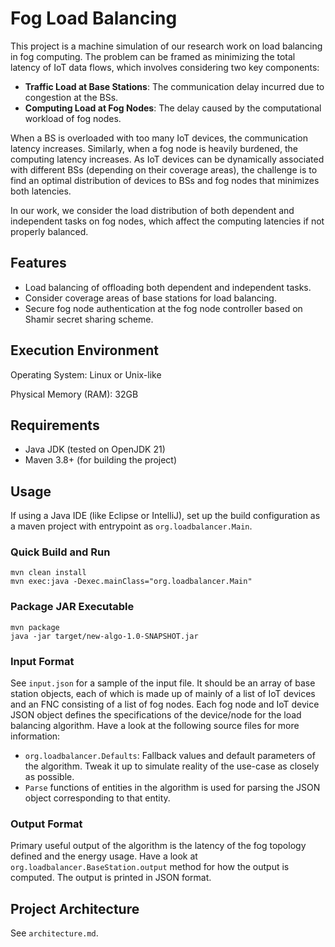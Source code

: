 # Fog Load Balancing

This project is a machine simulation of our research work on load balancing in fog computing. The problem can be framed as minimizing the total latency of IoT data flows, which involves considering two key components:   

- **Traffic Load at Base Stations**: The communication delay incurred due to congestion at the BSs.
- **Computing Load at Fog Nodes**: The delay caused by the computational workload of fog nodes.

When a BS is overloaded with too many IoT devices, the communication latency increases. Similarly, when a fog node
is heavily burdened, the computing latency increases. As IoT devices can be dynamically associated with different BSs
(depending on their coverage areas), the challenge is to find an optimal distribution of devices to BSs and fog nodes
that minimizes both latencies.

In our work, we consider the load distribution of both dependent and independent tasks on fog nodes, which affect
the computing latencies if not properly balanced.

## Features

* Load balancing of offloading both dependent and independent tasks.
* Consider coverage areas of base stations for load balancing.
* Secure fog node authentication at the fog node controller based on Shamir secret sharing scheme.

## Execution Environment

Operating System: Linux or Unix-like 

Physical Memory (RAM): 32GB

## Requirements

* Java JDK (tested on OpenJDK 21)
* Maven 3.8+ (for building the project)

## Usage

If using a Java IDE (like Eclipse or IntelliJ), set up the build configuration as a maven project with entrypoint as
`org.loadbalancer.Main`.

### Quick Build and Run

```shell
mvn clean install
mvn exec:java -Dexec.mainClass="org.loadbalancer.Main"
```

### Package JAR Executable

```shell
mvn package
java -jar target/new-algo-1.0-SNAPSHOT.jar
```

### Input Format

See `input.json` for a sample of the input file. It should be an array of base station objects, each of which is made
up of mainly of a list of IoT devices and an FNC consisting of a list of fog nodes. Each fog node and IoT device JSON
object defines the specifications of the device/node for the load balancing algorithm. Have a look at the following
source files for more information:
* `org.loadbalancer.Defaults`: Fallback values and default parameters of the algorithm. Tweak it up to simulate reality of the use-case
  as closely as possible.
* `Parse` functions of entities in the algorithm is used for parsing the JSON object corresponding to that entity.

### Output Format

Primary useful output of the algorithm is the latency of the fog topology defined and the energy usage. Have a look at
`org.loadbalancer.BaseStation.output` method for how the output is computed. The output is printed in JSON format.

## Project Architecture

See `architecture.md`.

